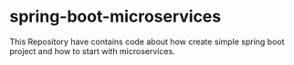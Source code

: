 # spring-boot-microservices
This Repository have contains code about how create simple spring boot project and how to start with microservices.
